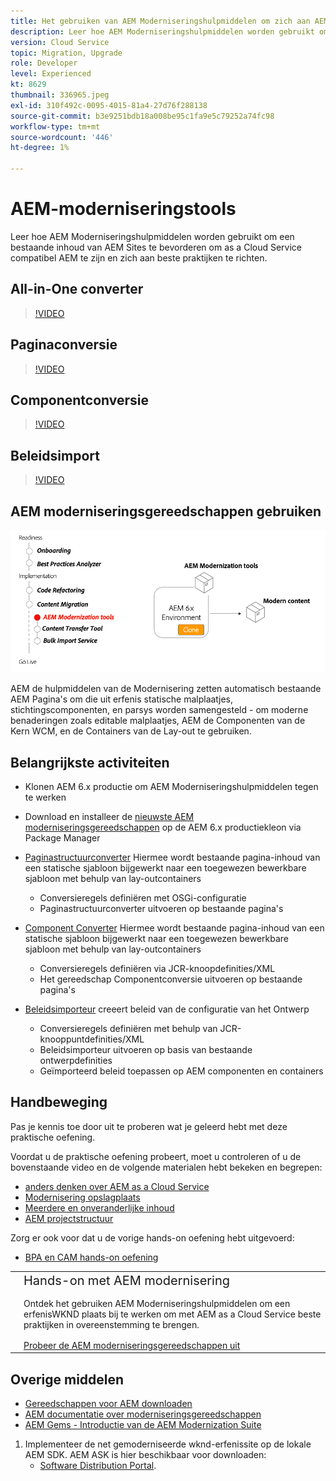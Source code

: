 ```yaml
---
title: Het gebruiken van AEM Moderniseringshulpmiddelen om zich aan AEM as a Cloud Service te bewegen
description: Leer hoe AEM Moderniseringshulpmiddelen worden gebruikt om een bestaand AEM project en inhoud te bevorderen om as a Cloud Service compatibel AEM te zijn.
version: Cloud Service
topic: Migration, Upgrade
role: Developer
level: Experienced
kt: 8629
thumbnail: 336965.jpeg
exl-id: 310f492c-0095-4015-81a4-27d76f288138
source-git-commit: b3e9251bdb18a008be95c1fa9e5c79252a74fc98
workflow-type: tm+mt
source-wordcount: '446'
ht-degree: 1%

---
```



# AEM-moderniseringstools

Leer hoe AEM Moderniseringshulpmiddelen worden gebruikt om een bestaande inhoud van AEM Sites te bevorderen om as a Cloud Service compatibel AEM te zijn en zich aan beste praktijken te richten.

## All-in-One converter

>[!VIDEO](https://video.tv.adobe.com/v/338802?quality=12&learn=on)

## Paginaconversie

>[!VIDEO](https://video.tv.adobe.com/v/338799?quality=12&learn=on)

## Componentconversie

>[!VIDEO](https://video.tv.adobe.com/v/338788?quality=12&learn=on)

## Beleidsimport

>[!VIDEO](https://video.tv.adobe.com/v/338797?quality=12&learn=on)

## AEM moderniseringsgereedschappen gebruiken

![Levenscyclus AEM moderniseringsgereedschappen](./assets/aem-modernization-tools.png)

AEM de hulpmiddelen van de Modernisering zetten automatisch bestaande AEM Pagina&#39;s om die uit erfenis statische malplaatjes, stichtingscomponenten, en parsys worden samengesteld - om moderne benaderingen zoals editable malplaatjes, AEM de Componenten van de Kern WCM, en de Containers van de Lay-out te gebruiken.

## Belangrijkste activiteiten

+ Klonen AEM 6.x productie om AEM Moderniseringshulpmiddelen tegen te werken
+ Download en installeer de [nieuwste AEM moderniseringsgereedschappen](https://github.com/adobe/aem-modernize-tools/releases/latest) op de AEM 6.x productiekleon via Package Manager

+ [Paginastructuurconverter](https://opensource.adobe.com/aem-modernize-tools/pages/structure/about.html) Hiermee wordt bestaande pagina-inhoud van een statische sjabloon bijgewerkt naar een toegewezen bewerkbare sjabloon met behulp van lay-outcontainers
   + Conversieregels definiëren met OSGi-configuratie
   + Paginastructuurconverter uitvoeren op bestaande pagina&#39;s

+ [Component Converter](https://opensource.adobe.com/aem-modernize-tools/pages/component/about.html) Hiermee wordt bestaande pagina-inhoud van een statische sjabloon bijgewerkt naar een toegewezen bewerkbare sjabloon met behulp van lay-outcontainers
   + Conversieregels definiëren via JCR-knoopdefinities/XML
   + Het gereedschap Componentconversie uitvoeren op bestaande pagina&#39;s

+ [Beleidsimporteur](https://opensource.adobe.com/aem-modernize-tools/pages/policy/about.html) creeert beleid van de configuratie van het Ontwerp
   + Conversieregels definiëren met behulp van JCR-knooppuntdefinities/XML
   + Beleidsimporteur uitvoeren op basis van bestaande ontwerpdefinities
   + Geïmporteerd beleid toepassen op AEM componenten en containers

## Handbeweging

Pas je kennis toe door uit te proberen wat je geleerd hebt met deze praktische oefening.

Voordat u de praktische oefening probeert, moet u controleren of u de bovenstaande video en de volgende materialen hebt bekeken en begrepen:

+ [ anders denken over AEM as a Cloud Service](./introduction.md)
+ [Modernisering opslagplaats](./repository-modernization.md)
+ [Meerdere en onveranderlijke inhoud](../../developing/basics/mutable-immutable.md)
+ [AEM projectstructuur](https://experienceleague.adobe.com/docs/experience-manager-cloud-service/implementing/developing/aem-project-content-package-structure.html)

Zorg er ook voor dat u de vorige hands-on oefening hebt uitgevoerd:

+ [BPA en CAM hands-on oefening](./bpa-and-cam.md#hands-on-exercise)

<table style="border-width:0">
    <tr>
        <td style="width:150px">
            <a  rel="noreferrer"
                target="_blank"
                href="https://github.com/adobe/aem-cloud-engineering-video-series-exercises/tree/session2-migration#bootcamp---session-2-migration-methodology"><img alt="Hands-on opslagplaats van GitHub" src="./assets/github.png"/>
            </a>        
        </td>
        <td style="width:100%;margin-bottom:1rem;">
            <div style="font-size:1.25rem;font-weight:400;">Hands-on met AEM modernisering</div>
            <p style="margin:1rem 0">
                Ontdek het gebruiken AEM Moderniseringshulpmiddelen om een erfenisWKND plaats bij te werken om met AEM as a Cloud Service beste praktijken in overeenstemming te brengen.
            </p>
            <a  rel="noreferrer"
                target="_blank"
                href="https://github.com/adobe/aem-cloud-engineering-video-series-exercises/tree/session2-migration#bootcamp---session-2-migration-methodology" class="spectrum-Button spectrum-Button--primary spectrum-Button--sizeM">
                <span class="spectrum-Button-label has-no-wrap has-text-weight-bold">Probeer de AEM moderniseringsgereedschappen uit</span>
            </a>
        </td>
    </tr>
</table>

## Overige middelen

+ [Gereedschappen voor AEM downloaden](https://github.com/adobe/aem-modernize-tools/releases/latest)
+ [AEM documentatie over moderniseringsgereedschappen](https://opensource.adobe.com/aem-modernize-tools/)
+ [AEM Gems - Introductie van de AEM Modernization Suite](https://helpx.adobe.com/experience-manager/kt/eseminars/gems/Introducing-the-AEM-Modernization-Suite.html)

1. Implementeer de net gemoderniseerde wknd-erfenissite op de lokale AEM SDK. AEM ASK is hier beschikbaar voor downloaden:
   + [Software Distribution Portal](https://experience.adobe.com/#/downloads/content/software-distribution/en/general.html).
